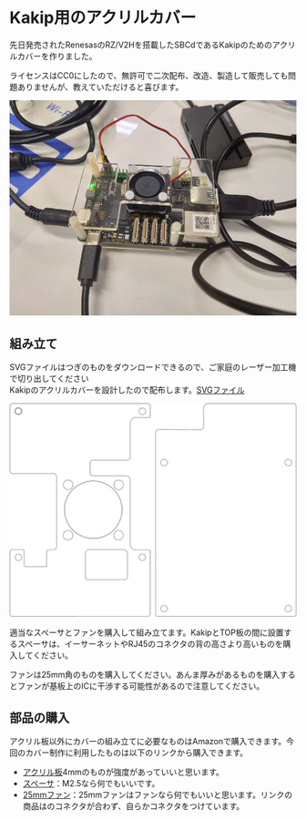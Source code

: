 # Kakip用のアクリルカバー
先日発売されたRenesasのRZ/V2Hを搭載したSBCdであるKakipのためのアクリルカバーを作りました。

ライセンスはCC0にしたので、無許可で二次配布、改造、製造して販売しても問題ありませんが、教えていただけると喜びます。

![image](imgs/kakip.png)


## 組み立て
SVGファイルはつぎのものをダウンロードできるので、ご家庭のレーザー加工機で切り出してください<br>
Kakipのアクリルカバーを設計したので配布します。[SVGファイル](/files/Cover.zip)

![image](imgs/TOP.jpg)

適当なスペーサとファンを購入して組み立てます。KakipとTOP板の間に設置するスペーサは、イーサーネットやRJ45のコネクタの背の高さより高いものを購入してください。

ファンは25mm角のものを購入してください。あんま厚みがあるものを購入するとファンが基板上のICに干渉する可能性があるので注意してください。

## 部品の購入
アクリル板以外にカバーの組み立てに必要なものはAmazonで購入できます。今回のカバー制作に利用したものは以下のリンクから購入できます。
- [アクリル板](https://www.amazon.co.jp/gp/product/B09H1ZJ16T/ref=ppx_yo_dt_b_asin_title_o00_s00?ie=UTF8&psc=1)4mmのものが強度があっていいと思います。
- [スペーサ](https://www.amazon.co.jp/gp/product/B07TQLJN3G/ref=ppx_yo_dt_b_asin_title_o00_s00?ie=UTF8&psc=1)：M2.5なら何でもいいです。
- [25mmファン](https://www.amazon.co.jp/gp/product/B09L648CFZ/ref=ppx_yo_dt_b_asin_title_o00_s00?ie=UTF8&psc=1)：25mmファンはファンなら何でもいいと思います。リンクの商品はのコネクタが合わず、自らかコネクタをつけています。


